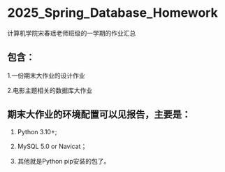 # 2025_Spring_Database_Homework
计算机学院宋春瑶老师班级的一学期的作业汇总

## 包含：
1.一份期末大作业的设计作业

2.电影主题相关的数据库大作业

## 期末大作业的环境配置可以见报告，主要是：
1. Python 3.10+;

2. MySQL 5.0 or Navicat；

3. 其他就是Python pip安装的包了。
